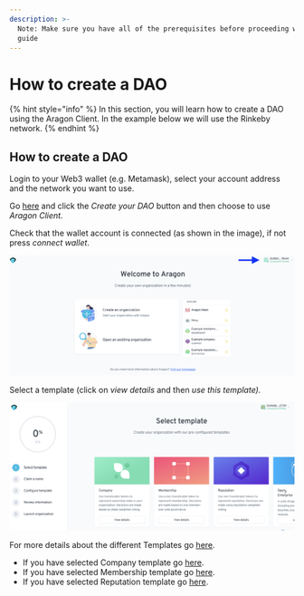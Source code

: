 ```yaml
---
description: >-
  Note: Make sure you have all of the prerequisites before proceeding with this
  guide
---
```


# How to create a DAO

{% hint style="info" %}
In this section, you will learn how to create a DAO using the Aragon Client. In the example below we will use the Rinkeby network.
{% endhint %}

## How to create a DAO

Login to your Web3 wallet (e.g. Metamask), select your account address and the network you want to use.

Go [here](https://aragon.org) and click the _Create your DAO_ button and then choose to use _Aragon Client._

Check that the wallet account is connected (as shown in the image), if not press _connect wallet_.&#x20;

![Check the wallet connection.](<../../../../.gitbook/assets/Schermata 2022-02-04 alle 18.42.46.png>)

Select a template (click on _view details_ and then _use this template)._

![Select the template](<../../../../.gitbook/assets/Schermata 2022-02-04 alle 18.41.40.png>)

For more details about the different Templates go [here](https://app.gitbook.com/o/3h8kxj8geKVXgyMnGbYT/s/zhQIP88M8McmSaEGSymT/\~/changes/vX8aOKfWp1bYBMHIkTj7/users/products/aragon-client/how-to-create-a-dao-using-aragon-client/templates).

* If you have selected Company template go [here](use-company-template.md).
* If you have selected Membership template go [here](use-membership-template.md).
* If you have selected Reputation template go [here](page-1.md).
